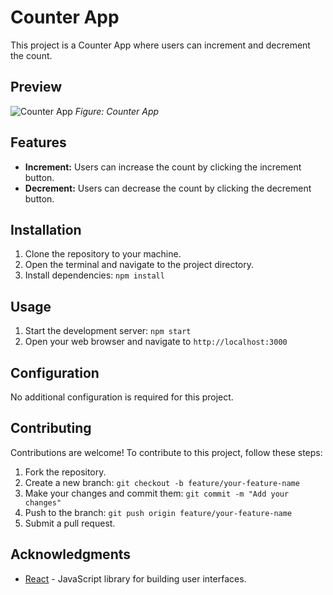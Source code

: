 # Counter App

This project is a Counter App where users can increment and decrement the count.

## Preview

![Counter App](https://res.cloudinary.com/deodsnio3/image/upload/v1713869067/Counter_app.png "Counter App")
*Figure: Counter App*

## Features

- **Increment:** Users can increase the count by clicking the increment button.
- **Decrement:** Users can decrease the count by clicking the decrement button.

## Installation

1. Clone the repository to your machine.
2. Open the terminal and navigate to the project directory.
3. Install dependencies: `npm install`

## Usage

1. Start the development server: `npm start`
2. Open your web browser and navigate to `http://localhost:3000`

## Configuration

No additional configuration is required for this project.

## Contributing

Contributions are welcome! To contribute to this project, follow these steps:

1. Fork the repository.
2. Create a new branch: `git checkout -b feature/your-feature-name`
3. Make your changes and commit them: `git commit -m "Add your changes"`
4. Push to the branch: `git push origin feature/your-feature-name`
5. Submit a pull request.

## Acknowledgments

- [React](https://reactjs.org) - JavaScript library for building user interfaces.
